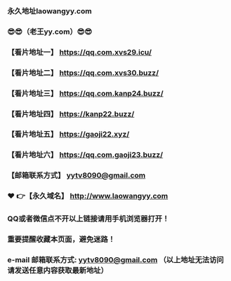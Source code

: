 ### 永久地址laowangyy.com
### :sunglasses::sunglasses:（老王yy.com）:sunglasses::sunglasses:
### 【看片地址一】  https://qq.com.xvs29.icu/
### 【看片地址二】  https://qq.com.xvs30.buzz/
### 【看片地址三】  https://qq.com.kanp24.buzz/
### 【看片地址四】  https://kanp22.buzz/
### 【看片地址五】  https://gaoji22.xyz/
### 【看片地址六】 https://qq.com.gaoji23.buzz/
### 【邮箱联系方式】  yytv8090@gmail.com
### :heart: :point_right:【永久域名】  http://www.laowangyy.com
### QQ或者微信点不开以上链接请用手机浏览器打开！
### 重要提醒收藏本页面，避免迷路！
### e-mail 邮箱联系方式: yytv8090@gmail.com （以上地址无法访问请发送任意内容获取最新地址）
